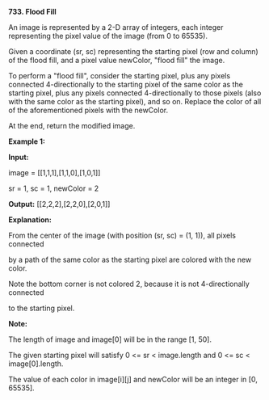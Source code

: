 **733. Flood Fill**

An image is represented by a 2-D array of integers, each integer representing the pixel value of the image (from 0 to 65535).

Given a coordinate (sr, sc) representing the starting pixel (row and column) of the flood fill, and a pixel value newColor, "flood fill" the image.

To perform a "flood fill", consider the starting pixel, plus any pixels connected 4-directionally to the starting pixel of the same color as the starting pixel, plus any pixels connected 4-directionally to those pixels (also with the same color as the starting pixel), and so on. Replace the color of all of the aforementioned pixels with the newColor.

At the end, return the modified image.

**Example 1:**

**Input:** 

image = [[1,1,1],[1,1,0],[1,0,1]]

sr = 1, sc = 1, newColor = 2

**Output:** [[2,2,2],[2,2,0],[2,0,1]]

**Explanation:** 

From the center of the image (with position (sr, sc) = (1, 1)), all pixels connected 

by a path of the same color as the starting pixel are colored with the new color.

Note the bottom corner is not colored 2, because it is not 4-directionally connected

to the starting pixel.

**Note:**

The length of image and image[0] will be in the range [1, 50].

The given starting pixel will satisfy 0 &lt;= sr &lt; image.length and 0 &lt;= sc &lt; image[0].length.

The value of each color in image[i][j] and newColor will be an integer in [0, 65535].
